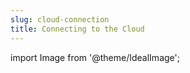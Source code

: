 ```yaml
---
slug: cloud-connection
title: Connecting to the Cloud
---
```

import Image from '@theme/IdealImage';
